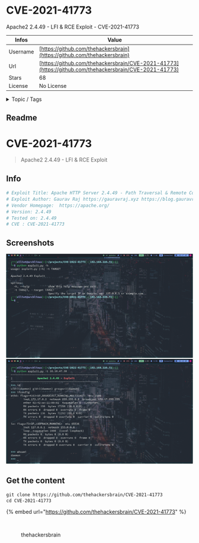 # CVE-2021-41773

Apache2 2.4.49 - LFI & RCE Exploit - CVE-2021-41773

| Infos    | Value                                                              |
| -------- | -------------------------------------------------------------------|
| Username | [https://github.com/thehackersbrain](https://github.com/thehackersbrain) |
| Url      | [https://github.com/thehackersbrain/CVE-2021-41773](https://github.com/thehackersbrain/CVE-2021-41773)                                               |
| Stars    | 68                                                          |
| License  | No License                                                        |

<details>

<summary>Topic / Tags</summary>

* apache2* cve-2021-41773* exploit* gauravraj* lfi* python* rce* thehackersbrain

</details>

## Readme

# CVE-2021-41773

> Apache2 2.4.49 - LFI & RCE Exploit

## Info

```bash
# Exploit Title: Apache HTTP Server 2.4.49 - Path Traversal & Remote Code Execution (RCE)
# Exploit Author: Gaurav Raj https://gauravraj.xyz https://blog.gauravraj.xyz
# Vendor Homepage:  https://apache.org/
# Version: 2.4.49
# Tested on: 2.4.49
# CVE : CVE-2021-41773
```

## Screenshots

![help screen](https://raw.githubusercontent.com/thehackersbrain/CVE-2021-41773/main/screenshots/Pasted%20image%2020220313024756.png)
![exploit](https://raw.githubusercontent.com/thehackersbrain/CVE-2021-41773/main/screenshots/Pasted%20image%2020220313024903.png)



## Get the content

```
git clone https://github.com/thehackersbrain/CVE-2021-41773
cd CVE-2021-41773
```

{% embed url="https://github.com/thehackersbrain/CVE-2021-41773" %}

<figure><img src="https://avatars.githubusercontent.com/u/36809025?v=4" alt=""><figcaption><p>thehackersbrain</p></figcaption></figure>

